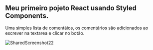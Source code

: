 ## Meu primeiro pojeto React usando Styled Components.

Uma simples lista de comentáios, os comentários são adicionados ao escrever na textarea e clicar no botão.


![SharedScreenshot22](https://user-images.githubusercontent.com/104202323/184374265-f154374f-87b8-4dcb-a3d3-7f01a2b15931.jpg)
